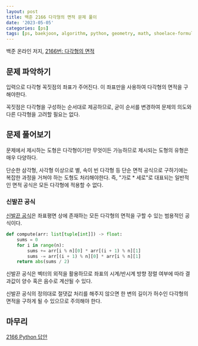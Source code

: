 ```yaml
---
layout: post
title: 백준 2166 다각형의 면적 문제 풀이
date: '2023-05-05'
categories: [ps]
tags: [ps, baekjoon, algorithm, python, geometry, math, shoelace-formula]
---
```


백준 온라인 저지, [2166번: 다각형의 면적](https://www.acmicpc.net/problem/2166)

## 문제 파악하기

입력으로 다각형 꼭짓점의 좌표가 주어진다. 이 좌표만을 사용하여 다각형의 면적을 구해야한다.

꼭짓점은 다각형을 구성하는 순서대로 제공하므로, 굳이 순서를 변경하여 문제의 의도와 다른 다각형을 고려할 필요는 없다.

## 문제 풀어보기

문제에서 제시하는 도형은 다각형이기만 무엇이든 가능하므로 제시되는 도형의 유형은 매우 다양하다.

단순한 삼각형, 사각형 이상으로 별, 속이 빈 다각형 등 단순 면적 공식으로 구하기에는 복잡한 과정을 거쳐야 하는 도형도 처리해야한다. 
즉, "가로 * 세로"로 대표되는 일반적인 면적 공식은 모든 다각형에 적용할 수 없다.

### 신발끈 공식

[신발끈 공식](https://ko.wikipedia.org/wiki/신발끈_공식)은 좌표평면 상에 존재하는 모든 다각형의 면적을 구할 수 있는 범용적인 공식이다.

```python
def compute(arr: list[tuple[int]]) -> float:
    sums = 0
    for i in range(n):
        sums += arr[i % n][0] * arr[(i + 1) % n][1]
        sums -= arr[(i + 1) % n][0] * arr[i % n][1]
    return abs(sums / 2)
```

신발끈 공식은 벡터의 외적을 활용하므로 좌표의 시계/반시계 방향 정렬 여부에 따라 결과값이 양수 혹은 음수로 계산될 수 있다. 

신발끈 공식의 정의대로 절댓값 처리를 해주지 않으면 한 변의 길이가 허수인 다각형의 면적을 구하게 될 수 있으므로 주의해야 한다.

## 마무리

[2166 Python 답안](https://github.com/ShapeLayer/training/blob/main/tasks/online_judge/baekjoon/python/2166.py)
